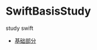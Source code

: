 # SwiftBasisStudy
study swift

* [基础部分][baseHref]


[baseHref]: https://github.com/xianghaitao/SwiftBasisStudy/tree/master/SwiftBasisStudy/SwiftBasisStudy

 
	
	